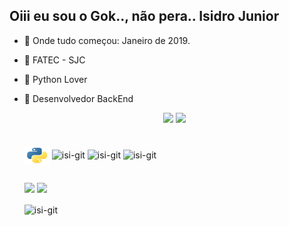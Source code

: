 ## Oiii eu sou o Gok.., não pera.. Isidro Junior
- :pushpin: Onde tudo começou: Janeiro de 2019.
- :school_satchel: FATEC - SJC 
- :snake: Python Lover 
- 🤖 Desenvolvedor BackEnd 

  <div align="center">
  <img height="180em" src="https://github-readme-stats.vercel.app/api?username=Isidroantonio&show_icons=true&theme=dracula&include_all_commits=true&count_private=true"/>
  <img height="180em" src="https://github-readme-stats.vercel.app/api/top-langs/?username=Isidroantonio&layout=compact&langs_count=7&theme=dracula"/>
  </div>
  <div style="display: inline_block"><br>
  
  
  
  <br>
 
  <img align="center" alt="isi-Python" height="30" width="40" src="https://raw.githubusercontent.com/devicons/devicon/master/icons/python/python-original.svg">
  <img align="center" alt="isi-git" height="60" width="70" src="https://cdn.jsdelivr.net/gh/devicons/devicon/icons/git/git-plain-wordmark.svg" />
  <img align="center" alt="isi-git" height="60" width="70" src="https://cdn.jsdelivr.net/gh/devicons/devicon/icons/mysql/mysql-original-wordmark.svg" />
  <img align="center" alt="isi-git" height="60" width="70" src="https://cdn.jsdelivr.net/gh/devicons/devicon/icons/postgresql/postgresql-original-wordmark.svg" />
                
          
          
   
  ##
    
  <a href="https://www.instagram.com/zidro.zi/" target="_blank"><img src="https://img.shields.io/badge/-Instagram-%23E4405F?style=for-the-badge&logo=instagram&logoColor=white" target="_blank"></a>
  <a href="https://www.linkedin.com/in/isidro-antonio-450567240/" target="_blank"><img src="https://img.shields.io/badge/-LinkedIn-%230077B5?style=for-the-badge&logo=linkedin&logoColor=white" target="_blank"></a>
  
  <img align="center" alt="isi-git" height="60" width="70" src="https://tenor.com/view/are-you-there-tapping-on-screen-rick-and-morty-rick-sanchez-toxic-gif-16998383" />
  
  

 </div>
 
